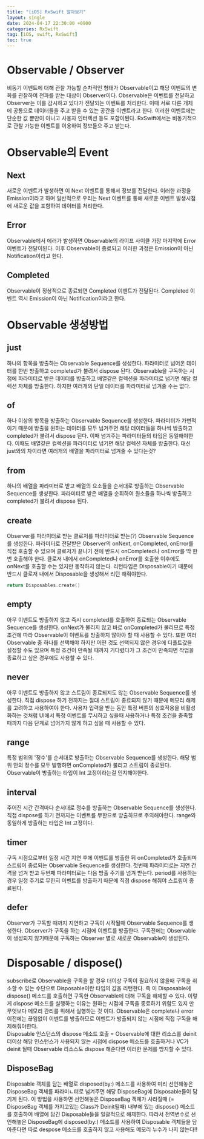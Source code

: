 ```yaml
---
title: "[iOS] RxSwift 알아보기"
layout: single
date: 2024-04-17 22:30:00 +0900
categories: RxSwift
tag: [iOS, swift, RxSwift]
toc: true
---
```

 
# Observable / Observer
비동기 이벤트에 대해 관찰 가능할 순차적인 형태가 Observable이고 해당 이벤트의 변화를 관찰하여 전파를 받는 대상이 Observer이다.
Observable은 이벤트를 전달하고 Observer는 이를 감시하고 있다가 전달되는 이벤트를 처리한다. 이때 서로 다른 개체에 공통으로 데이터들을 주고 받을 수 있는 공간을 이벤트라고 한다. 이러한 이벤트에는 단순한 값 뿐만이 아니고 사용자 인터렉션 등도 포함이된다. RxSwift에서는 비동기적으로 관찰 가능한 이벤트를 이용하여 정보들으 주고 받는다.

# Observable의 Event
## Next
새로운 이벤트가 발생하면 이 Next 이벤트를 통해서 정보를 전달한다. 이러한 과정을 Emission이라고 하며 일반적으로 우리는  Next 이벤트를 통해 새로운 이벤트 발생시점에 새로운 값을 포함하여 데이터를 처리한다.

## Error
Observable에서 에러가 발생하면 Observable의 라이프 사이클 가장 마지막에 Error 이벤트가 전달이된다. 이후 Observable이 종료되고 이러한 과정은 Emission이 아닌 Notification이라고 한다.

## Completed
Observable이 정상적으로 종료되면 Completed 이벤트가 전달된다. Completed 이벤트 역시 Emission이 아닌 Notification이라고 한다.

# Observable 생성방법
## just
하나의 항목을 방출하는 Observable Sequence를 생성한다. 파라미터로 넘어온 데이터를 한번 방출하고 completed가 불려서 dispose 된다. Observable을 구독하는 시점에 파라미터로 받은 데이터를 방출하고 배열같은 컬렉션을 파라미터로 넘기면 해당 컬렉션 자체를 방출한다. 하지만 여러개의 단일 데이터를 파라미터로 넘겨줄 수는 없다.

## of
하나 이상의 항목을 방출하는 Observable Sequence를 생성한다. 파라미터가 가변적이기 때문에 방출을 원하는 데이터를 모두 넘겨주면 해당 데이터들을 하나씩 방출하고 completed가 불려서 dispose 된다. 이때 넘겨주는 파라미터들의 타입은 동일해야한다. 이때도 배열같은 컬렉션을 파라미터로 넘기면 해당 컬렉션 자체를 방출한다. 대신 just와의 차이라면 여러개의 배열을 파라미터로 넘겨줄 수 있다는것?

## from
하나의 배열을 파라미터로 받고 배열의 요소들을 순서대로 방출하는 Observable Sequence를 생성한다. 파라미터로 받은 배열을 순회하여 원소들을 하나씩 방출하고 completed가 불려서 dispose 된다. 

## create
Observer를 파라미터로 받는 클로저를 파라미터로 받는(?) Observable Sequence를 생성한다. 파라미터로 전달받은 Observer의 onNext, onCompleted, onError를 직접 호출할 수 있으며 클로저가 끝나기 전에 반드시 onCompleted나 onError를 딱 한번 호출해야 한다.  클로저 내에서 onCompleted나 onError를 호출한 이후에도 onNext를 호출할 수는 있지만 동작하지 않는다. 리턴타입은 Disposable이기 때문에 반드시 클로저 내에서 Disposable을 생성해서 리턴 해줘야한다.

``` swift
return Disposables.create()
```

## empty
아무 이벤트도 방출하지 않고 즉시 completed를 호출하여 종료되는 Observable Sequence를 생성한다. onNext가 불리지 않고 바로 onCompleted가 불리므로 특정 조건에 따라 Observable이 이벤트를 방출하지 않아야 할 때 사용할 수 있다. 또한 여러 Observable 중 하나를 선택해야 하지만 어떤 것도 선택되지 않은 경우에 디폴트값을 설정할 수도 있으며 특정 조건이 만족될 때까지 기다렸다가 그 조건이 만족되면 작업을 종료하고 싶은 경우에도 사용할 수 있다.

## never
아무 이벤트도 방출하지 않고 스트림이 종료되지도 않는 Observable Sequence를 생성한다. 직접 dispose 하기 전까지는 절대 스트림이 종료되지 않기 때문에 메모리 해제를 고려하고 사용하여야 한다. 사용자 입력을 받는 동안 특정 버튼의 상호작용을 비활성화하는 것처럼 UI에서 특정 이벤트를 무시하고 싶을때 사용하거나 특정 조건을 충족할 때까지 다음 단계로 넘어가지 않게 하고 싶을 때 사용할 수 있다.

## range
특정 범위의 '정수'를 순서대로 방출하는 Observable Sequence를 생성한다. 해당 범위 안의 정수를 모두 발행하면 onCompleted가 불리고 스트림이 종료된다. Observable이 방출하는 타입이 Int 고정이라는걸 인지해야한다.

## interval
주어진 시간 간격마다 순서대로 정수를 방출하는 Observable Sequence를 생성한다. 직접 dispose를 하기 전까지는 이벤트를 무한으로 방출하므로 주의해야한다. range와 동일하게 방출하는 타입은 Int 고정이다.

## timer
구독 시점으로부터 일정 시간 지연 후에 이벤트를 방출한 뒤 onCompleted가 호출되며 스트림이 종료되는 Observable Sequence를 생성한다. 
첫번째 파라미터로는 지연 간격을 넘겨 받고 두번째 파라미터로는 다음 방출 주기를 넘겨 받는다. period를 사용하는 경우 일정 주기로 무한히 이벤트를 방출하기 때문에 직접 dispose 해줘야 스트림이 종료된다.

## defer
Observer가 구독할 때까지 지연하고 구독이 시작될때 Observable Sequence를 생성한다. Observer가 구독을 하는 시점에 이벤트를 방출한다. 구독전에는 Observable이 생성되지 않기때문에 구독하는 Observer 별로 새로운 Observable이 생성된다.

# Disposable / dispose()
subscribe로 Observable을 구독을 할 경우 더이상 구독이 필요하지 않을때 구독을 취소할 수 있는 수단으로 Disposable이란 타입의 값을 리턴한다. 즉 이 Disposable에 dispose() 메소드를 호출하면 구독한 Observable에 대해 구독을 해제할 수 있다. 이렇게 dispose 메소드를 실행하는 이유는 원하는 시점에 구독을 종료하기 위함도 있지 만 무엇보다 메모리 관리를 위해서 실행하는 것 이다. Observable은 complete나 error 이전에는 끊임없이 이벤트를 방출하므로 이벤트가 방출되지 않는 시점에 직접 구독을 해제해줘야한다. <br>
Disposable 인스턴스의 dispose 메소드 호출 = Observable에 대한 리소스를 deinit <br>
더이상 해당 인스턴스가 사용되지 않는 시점에 dispose 메소드를 호출하거나 VC가 deinit 될때 Observable 리소스도 dispose 해준다면 이러한 문제를 방지할 수 있다.

## DisposeBag
Disposable 객체를 담는 배열로 disposed(by:) 메소드를 사용하여 미리 선언해놓은 DisposeBag 객체를 파라미ㄴ터로 넘겨주면 해당 DisposeBag에 Disposable들이 담기게 된다. 이 방법을 사용하면 선언해놓은 DisposeBag 객체가 사라질때 (= DisposeBag 객체를 가지고있는 Class가 Deinit될때) 내부에 있는 dispose() 메소드를 호출하여 배열에 담긴 Disposable들을 일괄적으로 해제한다. 따라서 전역변수로 선언해놓은 DisposeBag에 disposed(by:) 메소드를 사용하여 Disposable 객체들을 담아준다면 따로 despose 메소드를 호출하지 않고 사용해도 메모리 누수가 나지 않는다!!
